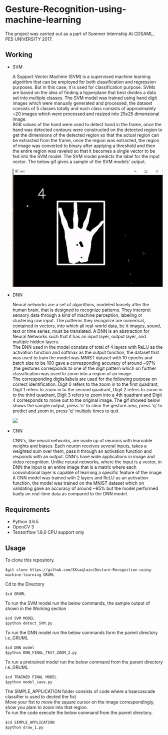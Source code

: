# Gesture-Recognition-using-machine-learning
 The project was carried out as a part of Summer Internship At CDSAML, PES UNIVERSITY 2017.

## Working
<ul type=1>
 <li>SVM</li> 
<p>A Support Vector Machine (SVM) is a supervised machine learning algorithm that can be employed for both classification and regression purposes.
But in this case, it is used for classification purpose. SVMs are based on the idea of finding a hyperplane that best divides a data set into multiple classes. The SVM model was trained using hand digit images which were manually generated and processed, the dataset consists of 5 classes totally and each class consists of approximately ~20 images which were processed and resized into 25x25 dimensional image.<br/>
 RGB values of the hand were used to detect hand in the frame, once the hand was detected contours were constructed on the detected region to get the dimensions of the detected region so that the actual region can be extracted from the frame, once the region was extracted, the region of image was converted to binary after applying a threshold and then the entire region was raveled so that it becomes a single vector to be fed into the SVM model. The SVM model predicts the label for the input vector. The below gif gives a sample of the SVM models' output.
 
 ![](SVM_GIF.gif)
 </p>
 
 <li>DNN</li>
 <p>
 Neural networks are a set of algorithms, modeled loosely after the human brain, that is designed to recognize patterns. They interpret sensory data through a kind of machine perception, labeling or clustering raw input. The patterns they recognize are numerical, contained in vectors, into which all real-world data, be it images, sound, text or time series, must be translated. A DNN is an abstraction for Neural Networks such that it has an input layer, output layer, and multiple hidden layers.
 <br/>
  The DNN used in the model consists of total of 4 layers with ReLU as the activation function and softmax as the output function, the dataset that was used to train the model was MNIST dataset with 10 epochs and batch size to be 100 gave a corresponding accuracy of around ~97% ,the gestures corresponds to one of the digit pattern which on further classification was used to zoom into a region of an image.<br/>
 The corresponding digits/labels are used for the following purpose on correct identification.
 Digit 0 refers to the zoom in to the first quadrant, Digit 1 refers to zoom in to the second quadrant, Digit 2 refers to zoom in to the third quadrant, Digit 3 refers to zoom into a 4th quadrant and Digit 4 corresponds to move out to the original image. The gif showed below shows the sample output, press 'n' to clear the gesture area, press 'q' to predict and zoom in, press 'q' multiple times to quit.
 
 ![](Final_Sample_output.gif)
 </p>
 
 <li>CNN</li>
 <p>
  CNN's, like neural networks, are made up of neurons with learnable weights and biases. Each neuron receives several inputs, takes a weighted sum over them, pass it through an activation function and responds with an output. CNN's have wide applications in image and video recognition. Unlike neural networks, where the input is a vector, in DNN the input is an entire image that is a matrix where each convolutional layer is capable of learning a specific feature of the image. A CNN model was trained with 2 layers and ReLU as an activation function, the model was trained on the  MNIST dataset which on validating gave an accuracy of around ~95% but the model performed badly on real-time data as compared to the DNN model.
 </p>
</ul>



## Requirements
<ul type=1>
    <li>Python 3.6.5</li>
    <li>OpenCV 3</li>
    <li>Tensorflow 1.8.0 CPU support only</li> 
 </ul>
 
 
 ## Usage
To clone this repository.
```
$git clone https://github.com/SKsaqlain/Gesture-Recognition-using-machine-learning GRUML
```
Cd to  the Directory
```
$cd GRUML
```
To run the SVM model run the below commands, the sample output of shown in the Working section
```
$cd SVM MODEL
$python detect_SVM.py
```
To run the DNN model run the below commands form the parent directory i.e.,GRUML
```
$cd DNN model
$python DNN_FINAL_TEST_ZOOM_2.py
```
To run a pretrained model run the below command from the parent directory i.e.,GRUML
```
$cd TRAINED FINAL MODEL
$python model_save.py
```
The SIMPLE_APPLICATION folder consists of code where a haarcascade classifier is used to dected the fist<br/>
Move your fist to move the square cursor on the image correspondingly, show you plam to zoom into that region.<br/>
To run the code execute the below command from the parent directory.
```
$cd SIMPLE_APPLICATION
$python draw_1.py
```

